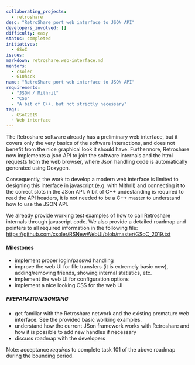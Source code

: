 ```yaml
---
collaborating_projects:
  - retroshare
desc: "RetroShare port web interface to JSON API"
developers_involved: []
difficulty: easy
status: completed 
initiatives:
  - GSoC
issues:
markdown: retroshare.web-interface.md
mentors:
  - csoler
  - G10h4ck
name: "RetroShare port web interface to JSON API"
requirements:
  - "JSON / Mithril"
  - "CSS"
  - "A bit of C++, but not strictly necessary"
tags:
  - GSoC2019
  - Web interface
---
```


The Retroshare software already has a preliminary web interface, but it covers only the
very basics of the software interactions, and does not benefit from the nice
graphical look it should have.  Furthermore, Retroshare now implements a json API to join the software
internals and the html requests from the web browser, where Json handling code is automatically generated using Doxygen. 

Consequently, the work to develop a modern web interface is limited to designing this interface in javascript (e.g. with Mithril) and 
connecting it to the correct slots in the JSon API.  A bit of C++ undestanding is required to read the API headers, it is not 
needed to be a C++ master to understand how to use the JSON API.

We already provide working test examples of how to call Retroshare internals
through javascript code. We also provide a detailed roadmap and pointers to all required information
in the following file: 
	https://github.com/csoler/RSNewWebUI/blob/master/GSoC_2019.txt

#### Milestones

* implement proper login/passwd handling 
* improve the web UI for file transfers (it is extremely basic now), adding/removing friends, showing internal statistics, etc.
* implement the web UI for configuration options
* implement a nice looking CSS for the web UI

##### PREPARATION/BONDING

* get familiar with the Retroshare network and the existing premature web interface. See the provided basic working examples.
* understand how the current JSon framework works with Retroshare and how it is possible to add new handles if necessary
* discuss roadmap with the developers

Note: acceptance *requires* to complete task 101 of the above roadmap during the bounding period.


